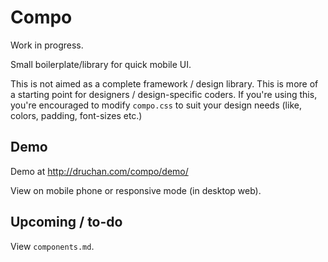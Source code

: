 # Compo

Work in progress.

Small boilerplate/library for quick mobile UI. 

This is not aimed as a complete framework / design library. This is more of a starting point for designers / design-specific coders. If you're using this, you're encouraged to modify ```compo.css``` to suit your design needs (like, colors, padding, font-sizes etc.)

## Demo

Demo at http://druchan.com/compo/demo/

View on mobile phone or responsive mode (in desktop web).  

## Upcoming / to-do

View ```components.md```. 



